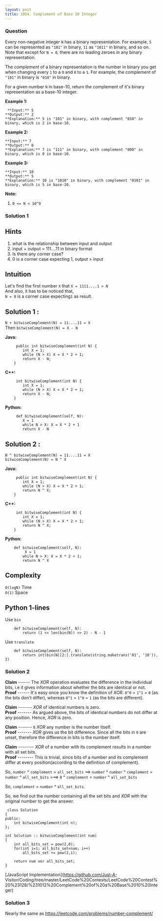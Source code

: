 ```yaml
---
layout: post
title: 1054. Complement of Base 10 Integer
---
```

### Question
Every non-negative integer `N` has a binary representation.  For example, `5`
can be represented as `"101"` in binary, `11` as `"1011"` in binary, and so
on.  Note that except for `N = 0`, there are no leading zeroes in any binary
representation.

The _complement_  of a binary representation is the number in binary you get
when changing every `1` to a `0` and `0` to a `1`.  For example, the
complement of `"101"` in binary is `"010"` in binary.

For a given number `N` in base-10, return the complement of it's binary
representation as a base-10 integer.



 **Example 1:**

    
    
     **Input:** 5
    **Output:** 2
    **Explanation:** 5 is "101" in binary, with complement "010" in binary, which is 2 in base-10.
    

**Example 2:**

    
    
    **Input:** 7
    **Output:** 0
    **Explanation:** 7 is "111" in binary, with complement "000" in binary, which is 0 in base-10.
    

**Example 3:**

    
    
    **Input:** 10
    **Output:** 5
    **Explanation:** 10 is "1010" in binary, with complement "0101" in binary, which is 5 in base-10.
    



 **Note:**

  1. `0 <= N < 10^9`

### Solution 1
##  **Hints**

  1. what is the relationship between input and output
  2. input + output = 111....11 in binary format
  3. Is there any corner case?
  4. 0 is a corner case expecting 1, output > input

##  **Intuition**

Let's find the first number `X` that `X = 1111....1 > N`  
And also, it has to be noticed that,  
`N = 0` is a corner case expecting`1` as result.

  

##  **Solution 1** :

`N + bitwiseComplement(N) = 11....11 = X`  
Then `bitwiseComplement(N) = X - N`

 **Java:**

    
    
         public int bitwiseComplement(int N) {
            int X = 1;
            while (N > X) X = X * 2 + 1;
            return X - N;
        }
    

**C++:**

    
    
         int bitwiseComplement(int N) {
            int X = 1;
            while (N > X) X = X * 2 + 1;
            return X - N;
        }
    

**Python:**

    
    
         def bitwiseComplement(self, N):
            X = 1
            while N > X: X = X * 2 + 1
            return X - N
    

  

## **Solution 2** :

`N ^ bitwiseComplement(N) = 11....11 = X`  
`bitwiseComplement(N) = N ^ X`

**Java:**

    
    
         public int bitwiseComplement(int N) {
            int X = 1;
            while (N > X) X = X * 2 + 1;
            return N ^ X;
        }
    

**C++:**

    
    
         int bitwiseComplement(int N) {
            int X = 1;
            while (N > X) X = X * 2 + 1;
            return N ^ X;
        }
    

**Python:**

    
    
        def bitwiseComplement(self, N):
             X = 1
            while N > X: X = X * 2 + 1;
            return N ^ X
    

  

## **Complexity**

`O(logN)` Time  
`O(1)` Space  
  

## Python 1-lines

Use `bin`

    
    
        def bitwiseComplement(self, N):
            return (1 << len(bin(N)) >> 2) - N - 1
    

Use `translate`

    
    
        def bitwiseComplement(self, N):
            return int(bin(N)[2:].translate(string.maketrans('01', '10')), 2)
    


### Solution 2
**Claim** \------ The _XOR_ operation evaluates the difference in the
individual bits, i.e it gives information about whether the bits are identical
or not.  
 **Proof** \------ It's easy once you know the definition of _XOR_. `0^0` =
`1^1` = `0` (as the bits don't differ), whereas `0^1` = `1^0` = `1` (as the
bits are different).

 **Claim** \------- _XOR_ of identical numbers is zero.  
 **Proof** \------- As argued above, the bits of identical numbers do not
differ at any position. Hence, _XOR_ is zero.

 **Claim** \------- `0` _XOR_ any number is the number itself.  
 **Proof** \------- _XOR_ gives us the bit difference. Since all the bits in
`0` are unset, therefore the difference in bits is the number itself.

 **Claim** \-------- _XOR_ of a number with its complement results in a number
with all set bits.  
 **Proof** \-------- This is trivial, since bits of a number and its
complement differ at every position(according to the definition of
complement).

So, `number` ^ `complement` = `all_set_bits` ==> `number` ^ `number` ^
`complement` = `number` ^ `all_set_bits` ===> `0` ^ `complement` = `number` ^
`all_set_bits`

So, `complement` = `number` ^ `all_set_bits`.

So, we find out the number containing all the set bits and _XOR_ with the
original number to get the answer.

    
    
     class Solution
    {
    public:
        int bitwiseComplement(int n);
    };
    
    int Solution :: bitwiseComplement(int num)
    {
        int all_bits_set = pow(2,0);
        for(int i=1; all_bits_set<num; i++)
            all_bits_set += pow(2,i);
        
        return num xor all_bits_set;
    }
    

[JavaScript Implementation](https://github.com/Just-A-
Visitor/Coding/tree/master/LeetCode%20Contests/LeetCode%20Contest%20%23128/%231012%20Complement%20of%20a%20Base%2010%20Integer)


### Solution 3
Nearly the same as <https://leetcode.com/problems/number-complement/>



